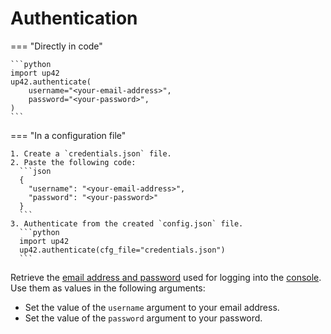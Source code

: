 # Authentication

=== "Directly in code"

    ```python
    import up42
    up42.authenticate(
        username="<your-email-address>",
        password="<your-password>",
    )
    ```

=== "In a configuration file"

    1. Create a `credentials.json` file.
    2. Paste the following code:
      ```json
      {
        "username": "<your-email-address>",
        "password": "<your-password>"
      }
      ```
    3. Authenticate from the created `config.json` file.
      ```python
      import up42
      up42.authenticate(cfg_file="credentials.json")
      ```

Retrieve the [email address and password](https://docs.up42.com/getting-started/account/management) used for logging into the [console](https://console.up42.com/?utm_source=documentation). Use them as values in the following arguments:

- Set the value of the `username` argument to your email address.
- Set the value of the `password` argument to your password.
